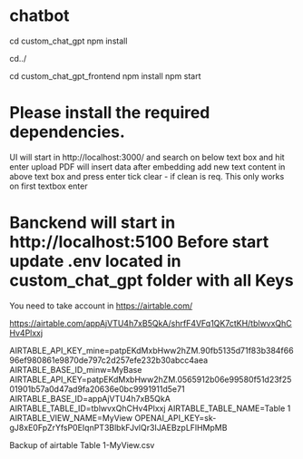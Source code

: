 # chatbot
cd custom_chat_gpt
npm install

cd../

cd custom_chat_gpt_frontend
npm install
npm start

Please install the required dependencies. 
=========================
UI will start in http://localhost:3000/ 
	and search on below text box and hit enter
	upload PDF will insert data after embedding
	add new text content in above text box and press enter
	tick clear - if clean is req. This only works on first textbox enter

Banckend will start in http://localhost:5100
Before start update .env located in custom_chat_gpt folder with all Keys
=====================================

You need to take account in https://airtable.com/

https://airtable.com/appAjVTU4h7xB5QkA/shrfF4VFq1QK7ctKH/tblwvxQhCHv4Plxxj

AIRTABLE_API_KEY_mine=patpEKdMxbHww2hZM.90fb5135d71f83b384f6696ef980861e9870de797c2d257efe232b30abcc4aea
AIRTABLE_BASE_ID_minw=MyBase
AIRTABLE_API_KEY=patpEKdMxbHww2hZM.0565912b06e99580f51d23f2501901b57a0d47ad9fa20636e0bc9991911d5e71
AIRTABLE_BASE_ID=appAjVTU4h7xB5QkA
AIRTABLE_TABLE_ID=tblwvxQhCHv4Plxxj
AIRTABLE_TABLE_NAME=Table 1
AIRTABLE_VIEW_NAME=MyView
OPENAI_API_KEY=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

Backup of airtable Table 1-MyView.csv